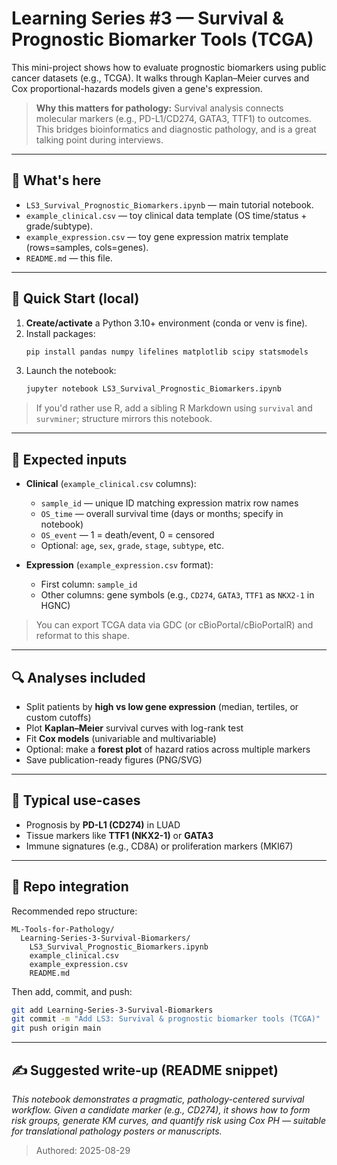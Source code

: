 # Learning Series #3 — Survival & Prognostic Biomarker Tools (TCGA)

This mini-project shows how to evaluate prognostic biomarkers using public cancer datasets (e.g., TCGA).
It walks through Kaplan–Meier curves and Cox proportional-hazards models given a gene's expression.

> **Why this matters for pathology:** Survival analysis connects molecular markers (e.g., PD-L1/CD274, GATA3, TTF1) to outcomes.
> This bridges bioinformatics and diagnostic pathology, and is a great talking point during interviews.

---

## 📁 What's here

- `LS3_Survival_Prognostic_Biomarkers.ipynb` — main tutorial notebook.
- `example_clinical.csv` — toy clinical data template (OS time/status + grade/subtype).
- `example_expression.csv` — toy gene expression matrix template (rows=samples, cols=genes).
- `README.md` — this file.

---

## 🧪 Quick Start (local)

1. **Create/activate** a Python 3.10+ environment (conda or venv is fine).
2. Install packages:
   ```bash
   pip install pandas numpy lifelines matplotlib scipy statsmodels
   ```
3. Launch the notebook:
   ```bash
   jupyter notebook LS3_Survival_Prognostic_Biomarkers.ipynb
   ```

> If you'd rather use R, add a sibling R Markdown using `survival` and `survminer`; structure mirrors this notebook.

---

## 📂 Expected inputs

- **Clinical** (`example_clinical.csv` columns):
  - `sample_id` — unique ID matching expression matrix row names
  - `OS_time` — overall survival time (days or months; specify in notebook)
  - `OS_event` — 1 = death/event, 0 = censored
  - Optional: `age`, `sex`, `grade`, `stage`, `subtype`, etc.

- **Expression** (`example_expression.csv` format):
  - First column: `sample_id`
  - Other columns: gene symbols (e.g., `CD274`, `GATA3`, `TTF1` as `NKX2-1` in HGNC)

> You can export TCGA data via GDC (or cBioPortal/cBioPortalR) and reformat to this shape.

---

## 🔍 Analyses included

- Split patients by **high vs low gene expression** (median, tertiles, or custom cutoffs)
- Plot **Kaplan–Meier** survival curves with log-rank test
- Fit **Cox models** (univariable and multivariable)
- Optional: make a **forest plot** of hazard ratios across multiple markers
- Save publication-ready figures (PNG/SVG)

---

## 🧷 Typical use-cases

- Prognosis by **PD-L1 (CD274)** in LUAD
- Tissue markers like **TTF1 (NKX2-1)** or **GATA3**
- Immune signatures (e.g., CD8A) or proliferation markers (MKI67)

---

## 🧰 Repo integration

Recommended repo structure:
```
ML-Tools-for-Pathology/
  Learning-Series-3-Survival-Biomarkers/
    LS3_Survival_Prognostic_Biomarkers.ipynb
    example_clinical.csv
    example_expression.csv
    README.md
```
Then add, commit, and push:
```bash
git add Learning-Series-3-Survival-Biomarkers
git commit -m "Add LS3: Survival & prognostic biomarker tools (TCGA)"
git push origin main
```

---

## ✍️ Suggested write-up (README snippet)

*This notebook demonstrates a pragmatic, pathology-centered survival workflow.
Given a candidate marker (e.g., CD274), it shows how to form risk groups, generate KM curves,
and quantify risk using Cox PH — suitable for translational pathology posters or manuscripts.*

> Authored: 2025-08-29
